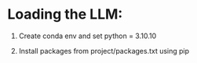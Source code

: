 # Loading the LLM:

1. Create conda env and set python = 3.10.10

2. Install packages from project/packages.txt using pip
